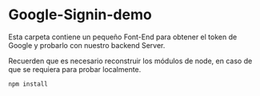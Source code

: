 # Google-Signin-demo

Esta carpeta contiene un pequeño Font-End para obtener el token de Google y probarlo con nuestro backend Server.

Recuerden que es necesario reconstruir los módulos de node, en caso de que se requiera para probar localmente.

```
npm install
```
